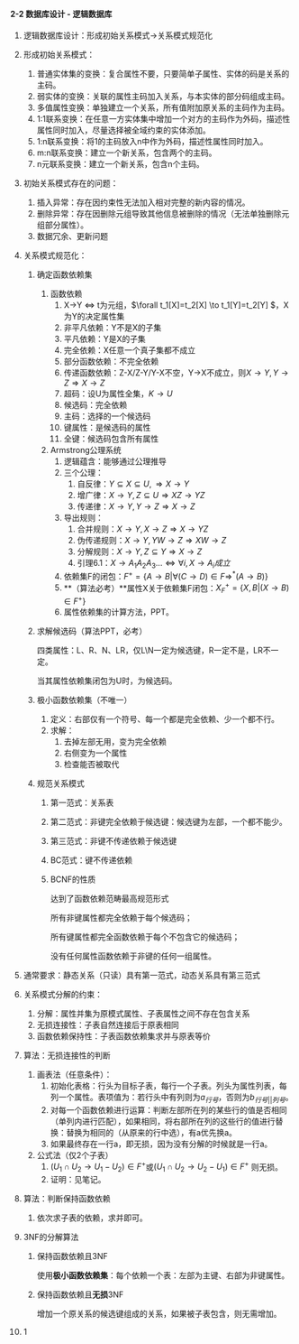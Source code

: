  

#### 2-2 数据库设计 - 逻辑数据库

1. 逻辑数据库设计：形成初始关系模式$\to$关系模式规范化

2. 形成初始关系模式：
   1. 普通实体集的变换：复合属性不要，只要简单子属性、实体的码是关系的主码。
   2. 弱实体的变换：关联的属性主码加入关系，与本实体的部分码组成主码。
   3. 多值属性变换：单独建立一个关系，所有值附加原关系的主码作为主码。
   4. 1:1联系变换：在任意一方实体集中增加一个对方的主码作为外码，描述性属性同时加入，尽量选择被全域约束的实体添加。
   5. 1:n联系变换：将1的主码放入n中作为外码，描述性属性同时加入。
   6. m:n联系变换：建立一个新关系，包含两个的主码。
   7. n元联系变换：建立一个新关系，包含n个主码。

3. 初始关系模式存在的问题：
   1. 插入异常：存在因约束性无法加入相对完整的新内容的情况。
   2. 删除异常：存在因删除元组导致其他信息被删除的情况（无法单独删除元组部分属性）。
   3. 数据冗余、更新问题

4. 关系模式规范化：
   1. 确定函数依赖集
      1. 函数依赖
         1. X$\to$Y $\iff$ t为元组，$\forall t_1[X]=t_2[X] \to t_1[Y]=t_2[Y] $，X为Y的决定属性集
         2. 非平凡依赖：Y不是X的子集
         3. 平凡依赖：Y是X的子集
         4. 完全依赖：X任意一个真子集都不成立
         5. 部分函数依赖：不完全依赖
         6. 传递函数依赖：Z-X/Z-Y/Y-X不空，Y$\to$X不成立，则$X\to Y,Y\to Z \Rightarrow X\to Z$
         7. 超码：设U为属性全集，$K\to U$
         8. 候选码：完全依赖
         9. 主码：选择的一个候选码
         10. 键属性：是候选码的属性
         11. 全键：候选码包含所有属性
      2. Armstrong公理系统
         1. 逻辑蕴含：能够通过公理推导
         2. 三个公理：
            1. 自反律：$Y\subseteq X \subseteq U,  \Rightarrow X\to  Y$
            2. 增广律：$X\to Y, Z\subseteq U \Rightarrow XZ\to YZ$
            3. 传递律：$X\to Y, Y\to Z \Rightarrow X\to Z$
         3. 导出规则：
            1. 合并规则：$X\to Y, X\to Z \Rightarrow X\to YZ$
            2. 伪传递规则：$X\to Y, YW\to Z \Rightarrow XW\to Z$
            3. 分解规则：$X\to Y, Z\subseteq Y \Rightarrow X\to Z$
            4. 引理6.1：$X\to A_1A_2A_3... \iff \forall i, X\to A_i 成立$
         4. 依赖集F的闭包：$F^{+} = \{A\to B | \forall (C\to D) \in F \Rightarrow^* (A\to B)\}$
         5. **（算法必考）**属性X关于依赖集F闭包：$X^+_F = \{X,B|(X\to B )\in F^+ \}$
         6. 属性依赖集的计算方法，PPT。

   2. 求解候选码（算法PPT，必考）

      四类属性：L、R、N、LR，仅L\N一定为候选键，R一定不是，LR不一定。

      当其属性依赖集闭包为U时，为候选码。

   3. 极小函数依赖集（不唯一）

      1. 定义：右部仅有一个符号、每一个都是完全依赖、少一个都不行。
      2. 求解：
         1. 去掉左部无用，变为完全依赖
         2. 右侧变为一个属性
         3. 检查能否被取代

   4. 规范关系模式
      1. 第一范式：关系表
      2. 第二范式：非键完全依赖于候选键：候选键为左部，一个都不能少。
      3. 第三范式：非键不传递依赖于候选键
      4. BC范式：键不传递依赖
      5. BCNF的性质

         达到了函数依赖范畴最高规范形式

         所有非键属性都完全依赖于每个候选码；

         所有键属性都完全函数依赖于每个不包含它的候选码；

         没有任何属性函数依赖于非键的任何一组属性。

5. 通常要求：静态关系（只读）具有第一范式，动态关系具有第三范式

6. 关系模式分解的约束：

   1. 分解：属性并集为原模式属性、子表属性之间不存在包含关系
   2. 无损连接性：子表自然连接后于原表相同
   3. 函数依赖保持性：子表函数依赖集求并与原表等价

7. 算法：无损连接性的判断

   1. 画表法（任意条件）：
      1. 初始化表格：行头为目标子表，每行一个子表。列头为属性列表，每列一个属性。表项值为：若行头中有列则为$a_{行号}$，否则为$b_{行号||列号}$。
      2. 对每一个函数依赖进行运算：判断左部所在列的某些行的值是否相同（单列内进行匹配），如果相同，将右部所在列的这些行的值进行替换：替换为相同的（从原来的行中选），有a优先换a。
      3. 如果最终存在一行a，即无损，因为没有分解的时候就是一行a。
   2. 公式法（仅2个子表）
      1. $(U_1 \cap U_2 \to U_1-U_2)\in F^+$或$(U_1 \cap U_2 \to U_2-U_1)\in F^+$ 则无损。
      2. 证明：见笔记。

8. 算法：判断保持函数依赖

   1. 依次求子表的依赖，求并即可。

9. 3NF的分解算法

   1. 保持函数依赖且3NF

      使用**极小函数依赖集**：每个依赖一个表：左部为主键、右部为非键属性。

   2. 保持函数依赖且**无损**3NF

      增加一个原关系的候选键组成的关系，如果被子表包含，则无需增加。

10. 1